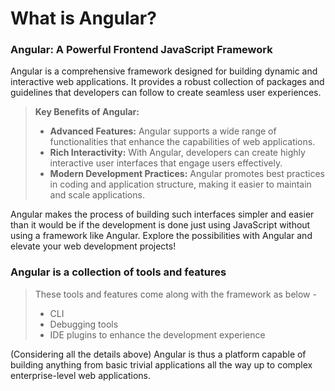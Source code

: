 # What is Angular?

### Angular: A Powerful Frontend JavaScript Framework

Angular is a comprehensive framework designed for building dynamic and interactive web applications. It provides a robust collection of packages and guidelines that developers can follow to create seamless user experiences.

> **Key Benefits of Angular:**
>
> - **Advanced Features:** Angular supports a wide range of functionalities that enhance the capabilities of web applications.
> - **Rich Interactivity:** With Angular, developers can create highly interactive user interfaces that engage users effectively.
> - **Modern Development Practices:** Angular promotes best practices in coding and application structure, making it easier to maintain and scale applications.

Angular makes the process of building such interfaces simpler and easier than it would be if the development is done just using JavaScript without using a framework like Angular. Explore the possibilities with Angular and elevate your web development projects!

### Angular is a collection of tools and features

> These tools and features come along with the framework as below -
>
> - CLI
> - Debugging tools
> - IDE plugins to enhance the development experience


  
(Considering all the details above) Angular is thus a platform capable of building anything from basic trivial applications all the way up to complex enterprise-level web applications.